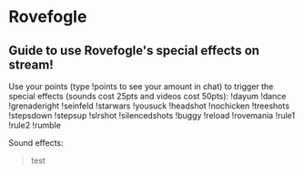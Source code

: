 # Rovefogle

## Guide to use Rovefogle's special effects on stream!

Use your points (type !points to see your amount in chat) to trigger the special effects (sounds cost 25pts and videos cost 50pts): !dayum !dance !grenaderight !seinfeld !starwars !yousuck !headshot !nochicken !treeshots !stepsdown !stepsup !slrshot !silencedshots !buggy !reload !rovemania !rule1 !rule2 !rumble

Sound effects:

> test
